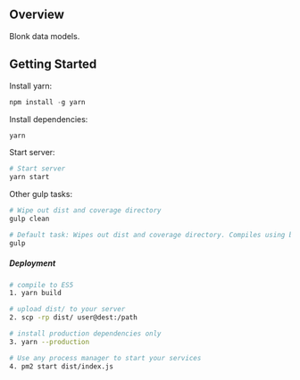 
## Overview

Blonk data models.





## Getting Started



Install yarn:
```js
npm install -g yarn
```

Install dependencies:
```sh
yarn
```

Start server:
```sh
# Start server
yarn start


```

Other gulp tasks:
```sh
# Wipe out dist and coverage directory
gulp clean

# Default task: Wipes out dist and coverage directory. Compiles using babel.
gulp
```

##### Deployment

```sh
# compile to ES5
1. yarn build

# upload dist/ to your server
2. scp -rp dist/ user@dest:/path

# install production dependencies only
3. yarn --production

# Use any process manager to start your services
4. pm2 start dist/index.js
```
